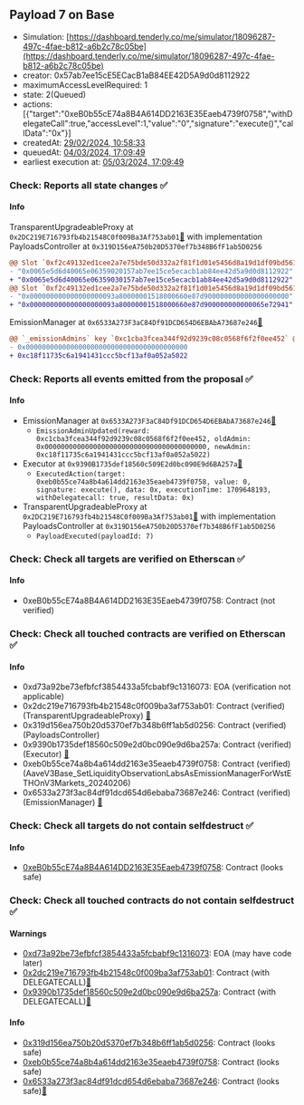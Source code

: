 ## Payload 7 on Base

- Simulation: [https://dashboard.tenderly.co/me/simulator/18096287-497c-4fae-b812-a6b2c78c05be](https://dashboard.tenderly.co/me/simulator/18096287-497c-4fae-b812-a6b2c78c05be)
- creator: 0x57ab7ee15cE5ECacB1aB84EE42D5A9d0d8112922
- maximumAccessLevelRequired: 1
- state: 2(Queued)
- actions: [{"target":"0xeB0b55cE74a8B4A614DD2163E35Eaeb4739f0758","withDelegateCall":true,"accessLevel":1,"value":"0","signature":"execute()","callData":"0x"}]
- createdAt: [29/02/2024, 10:58:33](https://basescan.org/tx/0xbaae10d68e57dbf952dea382cfa555e5f65fa1f801c207075e6f05cda182c4f9)
- queuedAt: [04/03/2024, 17:09:49](https://basescan.org/tx/0xabda02b1e446aa815ced0887181fc9e415bcea0bd5cb13cc4dc487078a54af1d)
- earliest execution at: [05/03/2024, 17:09:49](https://www.epochconverter.com/countdown?q=1709658589)

### Check: Reports all state changes :white_check_mark:

#### Info


TransparentUpgradeableProxy at `0x2DC219E716793fb4b21548C0f009Ba3Af753ab01`[:ghost:](https://github.com/bgd-labs/aave-address-book "GovernanceV3Base.PAYLOADS_CONTROLLER") with implementation PayloadsController at `0x319D156eA750b20D5370ef7b348B6fF1ab5D0256`
```diff
@@ Slot `0xf2c49132ed1cee2a7e75bde50d332a2f81f1d01e5456d8a19d1df09bd561dbd2` @@
- "0x0065e5d6d40065e06359020157ab7ee15ce5ecacb1ab84ee42d5a9d0d8112922"
+ "0x0065e5d6d40065e06359030157ab7ee15ce5ecacb1ab84ee42d5a9d0d8112922"
@@ Slot `0xf2c49132ed1cee2a7e75bde50d332a2f81f1d01e5456d8a19d1df09bd561dbd3` @@
- "0x000000000000000000093a80000001518000660e87d900000000000000000000"
+ "0x000000000000000000093a80000001518000660e87d900000000000065e72941"
```

EmissionManager at `0x6533A273F3aC84Df91DCD654D6EBAbA73687e246`[:ghost:](https://github.com/bgd-labs/aave-address-book "AaveV3Base.EMISSION_MANAGER")
```diff
@@ `_emissionAdmins` key `0xc1cba3fcea344f92d9239c08c0568f6f2f0ee452` @@
- 0x0000000000000000000000000000000000000000
+ 0xc18f11735c6a1941431ccc5bcf13af0a052a5022

```


### Check: Reports all events emitted from the proposal :white_check_mark:

#### Info

- EmissionManager at `0x6533A273F3aC84Df91DCD654D6EBAbA73687e246`[:ghost:](https://github.com/bgd-labs/aave-address-book "AaveV3Base.EMISSION_MANAGER")
  - `EmissionAdminUpdated(reward: 0xc1cba3fcea344f92d9239c08c0568f6f2f0ee452, oldAdmin: 0x0000000000000000000000000000000000000000, newAdmin: 0xc18f11735c6a1941431ccc5bcf13af0a052a5022)`
- Executor at `0x9390B1735def18560c509E2d0bc090E9d6BA257a`[:ghost:](https://github.com/bgd-labs/aave-address-book "AaveV3Base.ACL_ADMIN, GovernanceV3Base.EXECUTOR_LVL_1")
  - `ExecutedAction(target: 0xeb0b55ce74a8b4a614dd2163e35eaeb4739f0758, value: 0, signature: execute(), data: 0x, executionTime: 1709648193, withDelegatecall: true, resultData: 0x)`
- TransparentUpgradeableProxy at `0x2DC219E716793fb4b21548C0f009Ba3Af753ab01`[:ghost:](https://github.com/bgd-labs/aave-address-book "GovernanceV3Base.PAYLOADS_CONTROLLER") with implementation PayloadsController at `0x319D156eA750b20D5370ef7b348B6fF1ab5D0256`
  - `PayloadExecuted(payloadId: 7)`

### Check: Check all targets are verified on Etherscan :white_check_mark:

#### Info

- 0xeB0b55cE74a8B4A614DD2163E35Eaeb4739f0758: Contract (not verified) 

### Check: Check all touched contracts are verified on Etherscan :white_check_mark:

#### Info

- 0xd73a92be73efbfcf3854433a5fcbabf9c1316073: EOA (verification not applicable)
- 0x2dc219e716793fb4b21548c0f009ba3af753ab01: Contract (verified) (TransparentUpgradeableProxy) [:ghost:](https://github.com/bgd-labs/aave-address-book "GovernanceV3Base.PAYLOADS_CONTROLLER")
- 0x319d156ea750b20d5370ef7b348b6ff1ab5d0256: Contract (verified) (PayloadsController) 
- 0x9390b1735def18560c509e2d0bc090e9d6ba257a: Contract (verified) (Executor) [:ghost:](https://github.com/bgd-labs/aave-address-book "AaveV3Base.ACL_ADMIN, GovernanceV3Base.EXECUTOR_LVL_1")
- 0xeb0b55ce74a8b4a614dd2163e35eaeb4739f0758: Contract (verified) (AaveV3Base_SetLiquidityObservationLabsAsEmissionManagerForWstETHOnV3Markets_20240206) 
- 0x6533a273f3ac84df91dcd654d6ebaba73687e246: Contract (verified) (EmissionManager) [:ghost:](https://github.com/bgd-labs/aave-address-book "AaveV3Base.EMISSION_MANAGER")

### Check: Check all targets do not contain selfdestruct :white_check_mark:

#### Info

- [0xeB0b55cE74a8B4A614DD2163E35Eaeb4739f0758](https://basescan.org/address/0xeB0b55cE74a8B4A614DD2163E35Eaeb4739f0758): Contract (looks safe)

### Check: Check all touched contracts do not contain selfdestruct :white_check_mark:

#### Warnings

- [0xd73a92be73efbfcf3854433a5fcbabf9c1316073](https://basescan.org/address/0xd73a92be73efbfcf3854433a5fcbabf9c1316073): EOA (may have code later)
- [0x2dc219e716793fb4b21548c0f009ba3af753ab01](https://basescan.org/address/0x2dc219e716793fb4b21548c0f009ba3af753ab01): Contract (with DELEGATECALL)[:ghost:](https://github.com/bgd-labs/aave-address-book "GovernanceV3Base.PAYLOADS_CONTROLLER")
- [0x9390b1735def18560c509e2d0bc090e9d6ba257a](https://basescan.org/address/0x9390b1735def18560c509e2d0bc090e9d6ba257a): Contract (with DELEGATECALL)[:ghost:](https://github.com/bgd-labs/aave-address-book "AaveV3Base.ACL_ADMIN, GovernanceV3Base.EXECUTOR_LVL_1")

#### Info

- [0x319d156ea750b20d5370ef7b348b6ff1ab5d0256](https://basescan.org/address/0x319d156ea750b20d5370ef7b348b6ff1ab5d0256): Contract (looks safe)
- [0xeb0b55ce74a8b4a614dd2163e35eaeb4739f0758](https://basescan.org/address/0xeb0b55ce74a8b4a614dd2163e35eaeb4739f0758): Contract (looks safe)
- [0x6533a273f3ac84df91dcd654d6ebaba73687e246](https://basescan.org/address/0x6533a273f3ac84df91dcd654d6ebaba73687e246): Contract (looks safe)[:ghost:](https://github.com/bgd-labs/aave-address-book "AaveV3Base.EMISSION_MANAGER")

